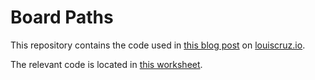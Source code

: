 # Board Paths

This repository contains the code used in [this blog post](http://louiscruz.io/diagonal-chess-board) on [louiscruz.io](http://louiscruz.io).

The relevant code is located in [this worksheet](./src/main/scala/paths.sc).